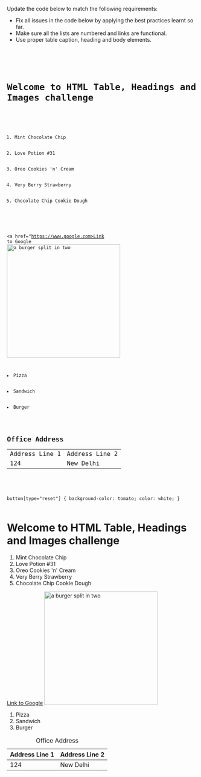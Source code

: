 Update the code below to match
the following requirements:

- Fix all issues in the code below
by applying the best practices learnt
so far.
- Make sure all the lists are numbered 
and links are functional.
- Use proper table caption, heading and
body elements.

<codeblock language="html" type="exercise" testMode="fixedInput" showSolution="false">
<code>
<panel language="html">
<div class="page">
  <h1>Welcome to HTML Table, Headings and Images challenge</h1>
  <ol>
    <li>Mint Chocolate Chip</li>
    <li>Love Potion #31</li>
    <li>Oreo Cookies 'n' Cream</li>
    <li>Very Berry Strawberry</li>
    <li>Chocolate Chip Cookie Dough</li>
  </ol>

  <a href="https://www.google.com>Link to Google</a>
  <img src="https://images.unsplas.com/photo-1672078857105-a1229a7033b8?ixlib=rb-4.0.3&ixid=MnwxMjA3fDB8MHxwaG90by1wYWdlfHx8fGVufDB8fHx8&auto=format&fit=crop&w=715&q=80" width = "300px" alt="a burger split in two"/>

  <li>Pizza</li>
  <li>Sandwich</li>
  <li>Burger</li>

  <table>
    <tbody>
      <h2>Office Address</h2>
      <tr>
        <td>Address Line 1</td>
        <td>Address Line 2</td>
      </tr>
      <tr>
        <td>124</td>
        <td>New Delhi</td>
      </tr>
    </tbody>
  </table>
</div>
</panel>
<panel language="css" hidden="true">
form {
  font-family: Lato;
  border-radius: 10px;
  padding: 1rem;
  box-shadow: 0px 0px 4px;
  background-color: snow;
  font-size: 1.2rem;
  display: flex;
  flex-direction: column;
  width: 60%;
}

form * {
  margin: 0.5rem;
}

button {
  border: none;
  width: 40%;
  margin: 1;
  padding: 0.5rem;
  font-size: 1.2rem;
  font-weight: 700;
  box-shadow: 0px 0px 1px black;
  border-radius: 2px;
}

button[type="submit"] {
  background-color: royalblue;
  color: white;
}

button[type="reset"] {
  background-color: tomato;
  color: white;
}
</panel>
</code>
<solution>
<div class="page">
  <h1>Welcome to HTML Table, Headings and Images challenge</h1>
  <ol>
    <li>Mint Chocolate Chip</li>
    <li>Love Potion #31</li>
    <li>Oreo Cookies 'n' Cream</li>
    <li>Very Berry Strawberry</li>
    <li>Chocolate Chip Cookie Dough</li>
  </ol>

  <a href="https://www.google.com">Link to Google</a>
  <img src="https://images.unsplas.com/photo-1672078857105-a1229a7033b8?ixlib=rb-4.0.3&ixid=MnwxMjA3fDB8MHxwaG90by1wYWdlfHx8fGVufDB8fHx8&auto=format&fit=crop&w=715&q=80" width = "300px" alt="a burger split in two"/>

  <ol>
    <li>Pizza</li>
    <li>Sandwich</li>
    <li>Burger</li>
  </ol>

  <table>
    <caption>Office Address</caption>
    <thead>
      <th>Address Line 1</th>
      <th>Address Line 2</th>
    </thead>
    <tbody>
      <tr>
        <td>124</td>
        <td>New Delhi</td>
      </tr>
    </tbody>
  </table>
</div>
</solution>
</codeblock>